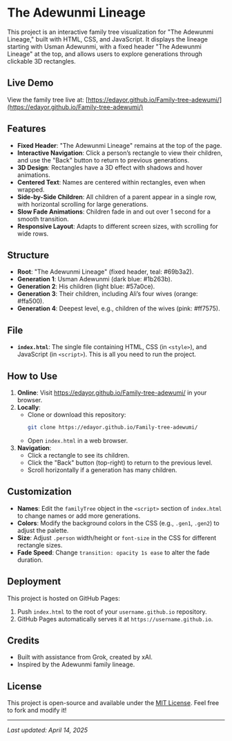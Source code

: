 # The Adewunmi Lineage

This project is an interactive family tree visualization for "The Adewunmi Lineage," built with HTML, CSS, and JavaScript. It displays the lineage starting with Usman Adewunmi, with a fixed header "The Adewunmi Lineage" at the top, and allows users to explore generations through clickable 3D rectangles.

## Live Demo
View the family tree live at: [https://edayor.github.io/Family-tree-adewumi/](https://edayor.github.io/Family-tree-adewumi/)  


## Features
- **Fixed Header**: "The Adewunmi Lineage" remains at the top of the page.
- **Interactive Navigation**: Click a person’s rectangle to view their children, and use the "Back" button to return to previous generations.
- **3D Design**: Rectangles have a 3D effect with shadows and hover animations.
- **Centered Text**: Names are centered within rectangles, even when wrapped.
- **Side-by-Side Children**: All children of a parent appear in a single row, with horizontal scrolling for large generations.
- **Slow Fade Animations**: Children fade in and out over 1 second for a smooth transition.
- **Responsive Layout**: Adapts to different screen sizes, with scrolling for wide rows.

## Structure
- **Root**: "The Adewunmi Lineage" (fixed header, teal: #69b3a2).
- **Generation 1**: Usman Adewunmi (dark blue: #1b263b).
- **Generation 2**: His children (light blue: #57a0ce).
- **Generation 3**: Their children, including Ali’s four wives (orange: #ffa500).
- **Generation 4**: Deepest level, e.g., children of the wives (pink: #ff7575).

## File
- **`index.html`**: The single file containing HTML, CSS (in `<style>`), and JavaScript (in `<script>`). This is all you need to run the project.

## How to Use
1. **Online**: Visit https://edayor.github.io/Family-tree-adewumi/ in your browser.
2. **Locally**:
   - Clone or download this repository:
     ```bash
     git clone https://edayor.github.io/Family-tree-adewumi/
     ```
   - Open `index.html` in a web browser.
3. **Navigation**:
   - Click a rectangle to see its children.
   - Click the "Back" button (top-right) to return to the previous level.
   - Scroll horizontally if a generation has many children.

## Customization
- **Names**: Edit the `familyTree` object in the `<script>` section of `index.html` to change names or add more generations.
- **Colors**: Modify the background colors in the CSS (e.g., `.gen1`, `.gen2`) to adjust the palette.
- **Size**: Adjust `.person` width/height or `font-size` in the CSS for different rectangle sizes.
- **Fade Speed**: Change `transition: opacity 1s ease` to alter the fade duration.

## Deployment
This project is hosted on GitHub Pages:
1. Push `index.html` to the root of your `username.github.io` repository.
2. GitHub Pages automatically serves it at `https://username.github.io`.

## Credits
- Built with assistance from Grok, created by xAI.
- Inspired by the Adewunmi family lineage.

## License
This project is open-source and available under the [MIT License](LICENSE). Feel free to fork and modify it!

---

*Last updated: April 14, 2025*
